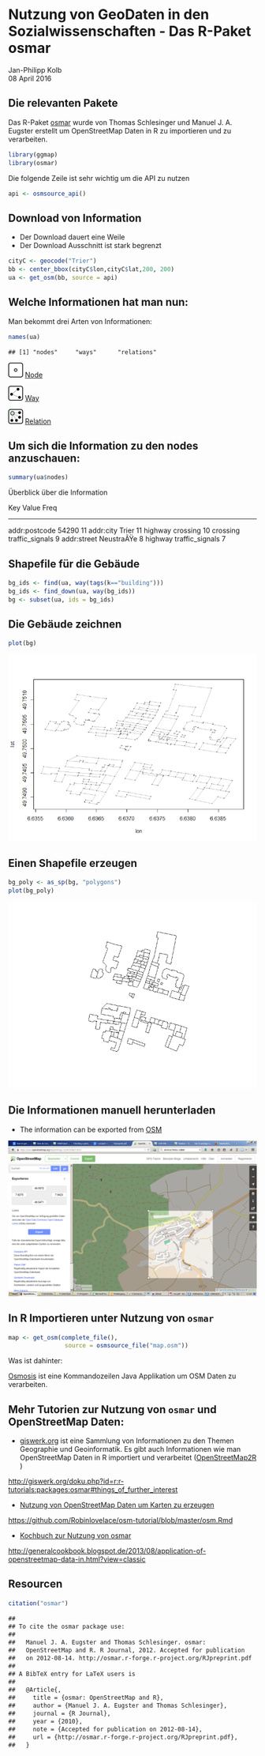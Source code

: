# Nutzung von GeoDaten in den Sozialwissenschaften - Das R-Paket osmar
Jan-Philipp Kolb  
08 April 2016  




## Die relevanten Pakete

Das R-Paket [osmar](https://cran.r-project.org/web/packages/osmar/index.html) wurde von Thomas Schlesinger und Manuel J. A. Eugster erstellt um OpenStreetMap Daten in R zu importieren und zu verarbeiten. 


```r
library(ggmap)
library(osmar)
```

Die folgende Zeile ist sehr wichtig um die API zu nutzen

```r
api <- osmsource_api()
```

## Download von Information

- Der Download dauert eine Weile
- Der Download Ausschnitt ist stark begrenzt


```r
cityC <- geocode("Trier")
bb <- center_bbox(cityC$lon,cityC$lat,200, 200)
ua <- get_osm(bb, source = api)
```






## Welche Informationen hat man nun:

Man bekommt drei Arten von Informationen:


```r
names(ua)
```

```
## [1] "nodes"     "ways"      "relations"
```

![Symbol node](figure/30px-Osm_element_node.svg.png) [Node](http://wiki.openstreetmap.org/wiki/Elements#Node)

![Symbol way](figure/30px-Osm_element_way.svg.png) [Way](http://wiki.openstreetmap.org/wiki/Elements#Way)

![Symbol relation](figure/30px-Osm_element_relation.svg.png) [Relation](http://wiki.openstreetmap.org/wiki/Relation)


## Um sich die Information zu den nodes anzuschauen:


```r
summary(ua$nodes)
```

Überblick über die Information




Key             Value              Freq
--------------  ----------------  -----
addr:postcode   54290                11
addr:city       Trier                11
highway         crossing             10
crossing        traffic_signals       9
addr:street     NeustraÃŸe            8
highway         traffic_signals       7

## Shapefile für die Gebäude


```r
bg_ids <- find(ua, way(tags(k=="building")))
bg_ids <- find_down(ua, way(bg_ids))
bg <- subset(ua, ids = bg_ids)
```

## Die Gebäude zeichnen


```r
plot(bg)
```

![](osmar_files/figure-slidy/unnamed-chunk-12-1.png)<!-- -->

## Einen Shapefile erzeugen


```r
bg_poly <- as_sp(bg, "polygons")  
plot(bg_poly)
```

![](osmar_files/figure-slidy/unnamed-chunk-13-1.png)<!-- -->


## Die Informationen manuell herunterladen

- The information can be exported from [OSM](https://www.openstreetmap.org/export)


![Ausschnitt Sippersfeld](figure/Sippersfeld.png)

## In R Importieren unter Nutzung von `osmar`


```r
map <- get_osm(complete_file(), 
                source = osmsource_file("map.osm"))
```

Was ist dahinter:

[Osmosis](http://wiki.openstreetmap.org/wiki/Osmosis/Detailed_Usage_0.44#--tag-filter_.28--tf.29) ist eine Kommandozeilen Java Applikation um OSM Daten zu verarbeiten.

## Mehr Tutorien zur Nutzung von `osmar` und OpenStreetMap Daten:

- [giswerk.org](http://giswerk.org/)
ist eine Sammlung von Informationen zu den Themen Geographie und Geoinformatik. Es gibt auch Informationen wie man OpenStreetMap Daten in R importiert und verarbeitet ([OpenStreetMap2R ](http://giswerk.org/doku.php?id=r:r-tutorials:packages:osmar#things_of_further_interest))

<http://giswerk.org/doku.php?id=r:r-tutorials:packages:osmar#things_of_further_interest>

- [Nutzung von OpenStreetMap Daten um Karten zu erzeugen](https://github.com/Robinlovelace/osm-tutorial/blob/master/osm.Rmd)

<https://github.com/Robinlovelace/osm-tutorial/blob/master/osm.Rmd>

- [Kochbuch zur Nutzung von osmar](http://generalcookbook.blogspot.de/2013/08/application-of-openstreetmap-data-in.html?view=classic)

<http://generalcookbook.blogspot.de/2013/08/application-of-openstreetmap-data-in.html?view=classic>

## Resourcen


```r
citation("osmar")
```

```
## 
## To cite the osmar package use:
## 
##   Manuel J. A. Eugster and Thomas Schlesinger. osmar:
##   OpenStreetMap and R. R Journal, 2012. Accepted for publication
##   on 2012-08-14. http://osmar.r-forge.r-project.org/RJpreprint.pdf
## 
## A BibTeX entry for LaTeX users is
## 
##   @Article{,
##     title = {osmar: OpenStreetMap and R},
##     author = {Manuel J. A. Eugster and Thomas Schlesinger},
##     journal = {R Journal},
##     year = {2010},
##     note = {Accepted for publication on 2012-08-14},
##     url = {http://osmar.r-forge.r-project.org/RJpreprint.pdf},
##   }
```

